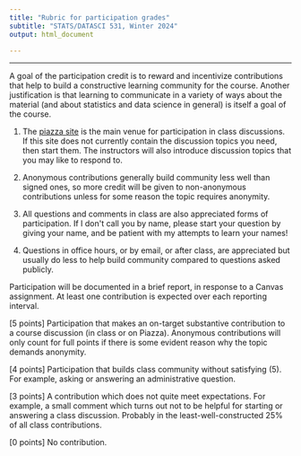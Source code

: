 ```yaml
---
title: "Rubric for participation grades"
subtitle: "STATS/DATASCI 531, Winter 2024"
output: html_document

---
```


-----------

A goal of the participation credit is to reward and incentivize contributions that help to build a constructive learning community for the course. Another justification is that learning to communicate in a variety of ways about the material (and about statistics and data science in general) is itself a goal of the course.

1. The [piazza site](piazza.com/umich/winter2024/datascistats531) is the main venue for participation in class discussions. If this site does not currently contain the discussion topics you need, then start them. The instructors will also introduce discussion topics that you may like to respond to.

1. Anonymous contributions generally build community less well than signed ones, so more credit will be given to non-anonymous contributions unless for some reason the topic requires anonymity.

1. All questions and comments in class are also appreciated forms of participation. If I don't call you by name, please start your question by giving your name, and be patient with my attempts to learn your names!

1. Questions in office hours, or by email, or after class, are appreciated but usually do less to help build community compared to questions asked publicly. 

Participation will be documented in a brief report, in response to a Canvas assignment. At least one contribution is expected over each reporting interval.

[5 points] Participation that makes an on-target substantive contribution to a course discussion (in class or on Piazza). Anonymous contributions will only count for full points if there is some evident reason why the topic demands anonymity.

[4 points] Participation that builds class community without satisfying (5). For example, asking or answering an administrative question.

[3 points] A contribution which does not quite meet expectations. For example, a small comment which turns out not to be helpful for starting or answering a class discussion. Probably in the least-well-constructed 25% of all class contributions.

[0 points] No contribution.




